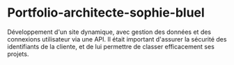 # Portfolio-architecte-sophie-bluel

Développement d'un site dynamique, avec gestion des données et des connexions utilisateur via une API. Il était important d'assurer la sécurité des identifiants de la cliente, et de lui permettre de classer efficacement ses projets.

